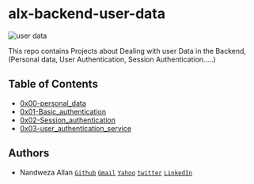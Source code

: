 # alx-backend-user-data
![user data](https://img.lovepik.com/free-template/bg/20190923/bg/0f5e25136fe8f.png_list.jpg!/fw/431)

This repo contains Projects about Dealing with user Data in the Backend, (Personal data, User Authentication, Session Authentication.....)

## Table of Contents
+ [0x00-personal_data](https://github.com/nandweza/alx-backend-user-data/tree/main/0x00-personal_data)
+ [0x01-Basic_authentication](https://github.com/nandweza/alx-backend-user-data/tree/main/0x01-Basic_authentication)
+ [0x02-Session_authentication](https://github.com/nandweza/alx-backend-user-data/tree/main/0x02-Session_authentication)
+ [0x03-user_authentication_service](https://github.com/nandweza/alx-backend-user-data/tree/main/0x03-user_authentication_service)

## Authors
+ Nandweza Allan [`Github`](https://github.com/nandweza) [`Gmail`](allannandweza@gmail.com) [`Yahoo`](nandwezaallan@yahoo.com) [`twitter`](https://twitter.com/allannandweza) [`LinkedIn`](http://www.linkedin.com/in/nandweza-allan-054a21218)
